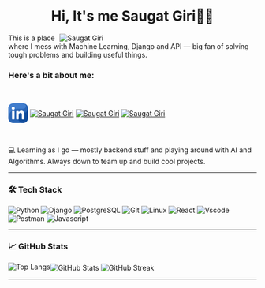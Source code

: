 
<h1 id="header" align="center">Hi, It's me Saugat Giri🧑‍💻 </h1>

<img width="400" 
 align = "right" src="https://media1.tenor.com/m/2nKSTDDekOgAAAAC/coding-kira.gif" alt="Saugat Giri" /> 
This is a place where I mess with Machine Learning, Django and API — big fan of solving tough problems and building useful things.<br>

<h3 align="left">Here's a bit about me:</h3>

<br>
<p align="left">
<a href="https://www.linkedin.com/in/saugat-giri-a46299281/" target="blank"><img align="center" src="linkedin.png" alt="Saugat Giri" height="40" width="40" /></a>
<a href="https://www.instagram.com/saugat_giri0/" target="blank"><img align="center" src="https://raw.githubusercontent.com/rahuldkjain/github-profile-readme-generator/master/src/images/icons/Social/instagram.svg" alt="Saugat Giri" height="30" width="40" /></a>
<a href="https://www.hackerrank.com/profile/saugatgiri1070" target="blank"><img align="center" src="https://raw.githubusercontent.com/rahuldkjain/github-profile-readme-generator/master/src/images/icons/Social/hackerrank.svg" alt="Saugat Giri" height="30" width="40" /></a>
<a href="https://leetcode.com/u/saugat1070/" target="blank"><img align="center" src="https://raw.githubusercontent.com/rahuldkjain/github-profile-readme-generator/master/src/images/icons/Social/leet-code.svg" alt="Saugat Giri" height="30" width="40" /></a>
</p>
<br>
<p>
 💻 Learning as I go — mostly backend stuff and playing around with AI and Algorithms. Always down to team up and build cool projects.
 </p>
 
---

### 🛠️ Tech Stack

![Python](https://skillicons.dev/icons?i=python)
![Django](https://skillicons.dev/icons?i=django)
![PostgreSQL](https://skillicons.dev/icons?i=postgres)
![Git](https://skillicons.dev/icons?i=git)
![Linux](https://skillicons.dev/icons?i=linux)
![React](https://skillicons.dev/icons?i=react)
![Vscode](https://skillicons.dev/icons?i=vscode)
![Postman](https://skillicons.dev/icons?i=postman)
![Javascript](https://skillicons.dev/icons?i=javascript)

---

### 📈 GitHub Stats

  <img src="https://github-readme-stats.vercel.app/api/top-langs?username=saugat1070&show_icons=true&locale=en&layout=compact&theme=tokyonight" alt="Top Langs" align="left"/>
 
  <img src="https://github-readme-stats.vercel.app/api?username=saugat1070&show_icons=true&theme=tokyonight" alt="GitHub Stats" align="center"/>

  <img src="https://github-readme-streak-stats.herokuapp.com/?user=saugat1070&theme=tokyonight" alt="GitHub Streak" align="center"/>

---




